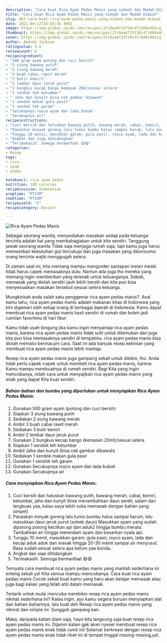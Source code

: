 ```yaml
---
description: "Cara buat Rica Ayam Pedas Manis yang nikmat dan Mudah Dibuat"
title: "Cara buat Rica Ayam Pedas Manis yang nikmat dan Mudah Dibuat"
slug: 967-cara-buat-rica-ayam-pedas-manis-yang-nikmat-dan-mudah-dibuat
date: 2021-04-12T16:03:45.400Z
image: https://img-global.cpcdn.com/recipes/2fc8ea6f25f10cd7/680x482cq70/rica-ayam-pedas-manis-foto-resep-utama.jpg
thumbnail: https://img-global.cpcdn.com/recipes/2fc8ea6f25f10cd7/680x482cq70/rica-ayam-pedas-manis-foto-resep-utama.jpg
cover: https://img-global.cpcdn.com/recipes/2fc8ea6f25f10cd7/680x482cq70/rica-ayam-pedas-manis-foto-resep-utama.jpg
author: Amanda Jackson
ratingvalue: 3.6
reviewcount: 6
recipeingredient:
- "500 gram ayam potong dan cuci bersih"
- "3 siung bawang putih"
- "2 siung bawang merah"
- "3 buah cabai rawit merah"
- "3 butir kemiri"
- "2 lembar daun jeruk purut"
- "2 bungkus kecap bango kemasan 20mlsesuai selera"
- "1 sendok teh ketumbar"
- " Jahe dan kunyit bisa cek gambar dibawah"
- "1 sendok makan gula pasir"
- "1 sendok teh garam"
- "Secukupnya royco ayam dan lada bubuk"
- "Secukupnya air"
recipeinstructions:
- "Cuci bersih dan haluskan bawang putih, bawang merah, cabai, kemiri, ketumbar, jahe dan kunyit (bisa menambahkan daun sereh, salam dan lengkuas yaa, kalau saya lebih suka memasak dengan bahan yang simpel)"
- "Panaskan minyak goreng lalu tumis bumbu halus sampai harum, lalu masukkan daun jeruk purut (sobek daun) Masukkan ayam yang sudah dipotong potong kecilkan api dan aduk2 hingga bumbu merata. Tambahkan air hingga merendam ayam dan besarkan nyala api."
- "Tunggu 10 menit, masukkan garam, gula pasir, royco ayam, lada dan kecap aduk aduk dan masak hingga 20-30 menit sampai air menyusut. Rasa sudah sesuai selera apa belum yaa bunda.."
- "Angkat dan siap dihidangkan"
- "Terimakasih. Semoga bermanfaat 😄😄"
categories:
- Resep
tags:
- rica
- ayam
- pedas

katakunci: rica ayam pedas 
nutrition: 189 calories
recipecuisine: Indonesian
preptime: "PT13M"
cooktime: "PT42M"
recipeyield: "2"
recipecategory: Dessert

---
```



![Rica Ayam Pedas Manis](https://img-global.cpcdn.com/recipes/2fc8ea6f25f10cd7/680x482cq70/rica-ayam-pedas-manis-foto-resep-utama.jpg)

Sebagai seorang wanita, menyediakan masakan sedap pada keluarga tercinta adalah hal yang membahagiakan untuk kita sendiri. Tanggung jawab seorang  wanita Tidak saja menjaga rumah saja, tapi kamu juga harus memastikan kebutuhan gizi tercukupi dan juga masakan yang dikonsumsi orang tercinta wajib menggugah selera.

Di zaman  saat ini, kita memang mampu mengorder santapan instan meski tidak harus capek memasaknya dulu. Namun ada juga lho mereka yang memang ingin memberikan yang terenak untuk keluarganya. Sebab, memasak yang diolah sendiri jauh lebih bersih dan kita pun bisa menyesuaikan masakan tersebut sesuai selera keluarga. 



Mungkinkah anda salah satu penggemar rica ayam pedas manis?. Asal kamu tahu, rica ayam pedas manis adalah makanan khas di Indonesia yang kini digemari oleh setiap orang di berbagai daerah di Indonesia. Kamu dapat membuat rica ayam pedas manis hasil sendiri di rumah dan boleh jadi camilan favoritmu di hari libur.

Kamu tidak usah bingung jika kamu ingin menyantap rica ayam pedas manis, karena rica ayam pedas manis tidak sulit untuk ditemukan dan juga kita pun bisa memasaknya sendiri di tempatmu. rica ayam pedas manis bisa diolah memalui bermacam cara. Saat ini ada banyak resep kekinian yang membuat rica ayam pedas manis lebih mantap.

Resep rica ayam pedas manis juga gampang sekali untuk dibikin, lho. Anda tidak perlu capek-capek untuk membeli rica ayam pedas manis, karena Kamu mampu membuatnya di rumah sendiri. Bagi Kita yang ingin mencobanya, inilah cara untuk menyajikan rica ayam pedas manis yang enak yang dapat Kita buat sendiri.

<!--inarticleads1-->

##### Bahan-bahan dan bumbu yang diperlukan untuk menyiapkan Rica Ayam Pedas Manis:

1. Gunakan 500 gram ayam (potong dan cuci bersih)
1. Siapkan 3 siung bawang putih
1. Sediakan 2 siung bawang merah
1. Ambil 3 buah cabai rawit merah
1. Sediakan 3 butir kemiri
1. Ambil 2 lembar daun jeruk purut
1. Gunakan 2 bungkus kecap bango (kemasan 20ml)/sesuai selera
1. Siapkan 1 sendok teh ketumbar
1. Ambil  Jahe dan kunyit (bisa cek gambar dibawah)
1. Sediakan 1 sendok makan gula pasir
1. Gunakan 1 sendok teh garam
1. Gunakan Secukupnya royco ayam dan lada bubuk
1. Gunakan Secukupnya air




<!--inarticleads2-->

##### Cara menyiapkan Rica Ayam Pedas Manis:

1. Cuci bersih dan haluskan bawang putih, bawang merah, cabai, kemiri, ketumbar, jahe dan kunyit (bisa menambahkan daun sereh, salam dan lengkuas yaa, kalau saya lebih suka memasak dengan bahan yang simpel)
1. Panaskan minyak goreng lalu tumis bumbu halus sampai harum, lalu masukkan daun jeruk purut (sobek daun) Masukkan ayam yang sudah dipotong potong kecilkan api dan aduk2 hingga bumbu merata. Tambahkan air hingga merendam ayam dan besarkan nyala api.
1. Tunggu 10 menit, masukkan garam, gula pasir, royco ayam, lada dan kecap aduk aduk dan masak hingga 20-30 menit sampai air menyusut. Rasa sudah sesuai selera apa belum yaa bunda..
1. Angkat dan siap dihidangkan
1. Terimakasih. Semoga bermanfaat 😄😄




Ternyata cara membuat rica ayam pedas manis yang mantab sederhana ini enteng sekali ya! Kita semua mampu mencobanya. Cara buat rica ayam pedas manis Cocok sekali buat kamu yang baru akan belajar memasak atau juga bagi kalian yang telah ahli dalam memasak.

Tertarik untuk mulai mencoba membikin resep rica ayam pedas manis nikmat sederhana ini? Kalau ingin, ayo kamu segera buruan menyiapkan alat dan bahan-bahannya, lalu buat deh Resep rica ayam pedas manis yang nikmat dan simple ini. Sungguh gampang kan. 

Maka, daripada kalian diam saja, hayo kita langsung saja buat resep rica ayam pedas manis ini. Dijamin kalian gak akan nyesel membuat resep rica ayam pedas manis enak tidak rumit ini! Selamat berkreasi dengan resep rica ayam pedas manis enak tidak ribet ini di tempat tinggal masing-masing,ya!.

